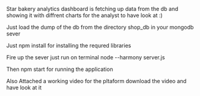 Star bakery analytics dashboard is fetching up data from the db and showing it with diffrent charts for the analyst to have look at :)

Just load the dump of the db from the directory shop_db in your mongodb sever

Just npm install for installing the requred libraries

Fire up the sever just run on terminal node --harmony  server.js 

Then npm start for running the application

Also Attached a working video for the pltaform download the video and have look at it
